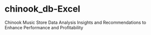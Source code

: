 # chinook_db-Excel
Chinook Music Store Data Analysis Insights and Recommendations to Enhance Performance and Profitability
